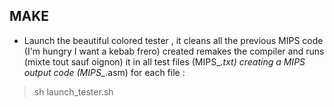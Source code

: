MAKE
-------

* Launch the beautiful colored tester , it cleans all the previous MIPS code (I'm hungry I want a kebab frero) created remakes the compiler and runs (mixte tout sauf oignon) it in all test files (MIPS_*.txt) creating a MIPS output code (MIPS_*.asm) for each file :
> 
>	sh launch_tester.sh
>